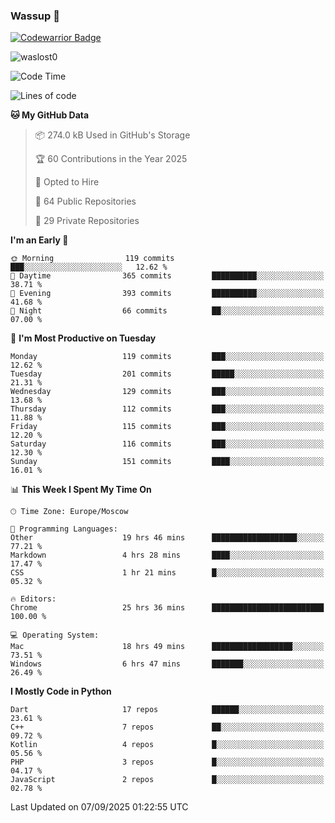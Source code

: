 ### Wassup 👋

[![Codewarrior Badge](https://www.codewars.com/users/waslost/badges/small)](https://www.codewars.com/users/waslost)

<p align="left"> <img src="https://komarev.com/ghpvc/?username=waslost0" alt="waslost0" /></p>

<!--START_SECTION:waka-->
![Code Time](http://img.shields.io/badge/Code%20Time-6%2C161%20hrs%2014%20mins-blue)

![Lines of code](https://img.shields.io/badge/From%20Hello%20World%20I%27ve%20Written-1.5%20million%20lines%20of%20code-blue)

**🐱 My GitHub Data** 

> 📦 274.0 kB Used in GitHub's Storage 
 > 
> 🏆 60 Contributions in the Year 2025
 > 
> 💼 Opted to Hire
 > 
> 📜 64 Public Repositories 
 > 
> 🔑 29 Private Repositories 
 > 
**I'm an Early 🐤** 

```text
🌞 Morning                119 commits         ███░░░░░░░░░░░░░░░░░░░░░░   12.62 % 
🌆 Daytime                365 commits         ██████████░░░░░░░░░░░░░░░   38.71 % 
🌃 Evening                393 commits         ██████████░░░░░░░░░░░░░░░   41.68 % 
🌙 Night                  66 commits          ██░░░░░░░░░░░░░░░░░░░░░░░   07.00 % 
```
📅 **I'm Most Productive on Tuesday** 

```text
Monday                   119 commits         ███░░░░░░░░░░░░░░░░░░░░░░   12.62 % 
Tuesday                  201 commits         █████░░░░░░░░░░░░░░░░░░░░   21.31 % 
Wednesday                129 commits         ███░░░░░░░░░░░░░░░░░░░░░░   13.68 % 
Thursday                 112 commits         ███░░░░░░░░░░░░░░░░░░░░░░   11.88 % 
Friday                   115 commits         ███░░░░░░░░░░░░░░░░░░░░░░   12.20 % 
Saturday                 116 commits         ███░░░░░░░░░░░░░░░░░░░░░░   12.30 % 
Sunday                   151 commits         ████░░░░░░░░░░░░░░░░░░░░░   16.01 % 
```


📊 **This Week I Spent My Time On** 

```text
🕑︎ Time Zone: Europe/Moscow

💬 Programming Languages: 
Other                    19 hrs 46 mins      ███████████████████░░░░░░   77.21 % 
Markdown                 4 hrs 28 mins       ████░░░░░░░░░░░░░░░░░░░░░   17.47 % 
CSS                      1 hr 21 mins        █░░░░░░░░░░░░░░░░░░░░░░░░   05.32 % 

🔥 Editors: 
Chrome                   25 hrs 36 mins      █████████████████████████   100.00 % 

💻 Operating System: 
Mac                      18 hrs 49 mins      ██████████████████░░░░░░░   73.51 % 
Windows                  6 hrs 47 mins       ███████░░░░░░░░░░░░░░░░░░   26.49 % 
```

**I Mostly Code in Python** 

```text
Dart                     17 repos            ██████░░░░░░░░░░░░░░░░░░░   23.61 % 
C++                      7 repos             ██░░░░░░░░░░░░░░░░░░░░░░░   09.72 % 
Kotlin                   4 repos             █░░░░░░░░░░░░░░░░░░░░░░░░   05.56 % 
PHP                      3 repos             █░░░░░░░░░░░░░░░░░░░░░░░░   04.17 % 
JavaScript               2 repos             █░░░░░░░░░░░░░░░░░░░░░░░░   02.78 % 
```




 Last Updated on 07/09/2025 01:22:55 UTC
<!--END_SECTION:waka-->

